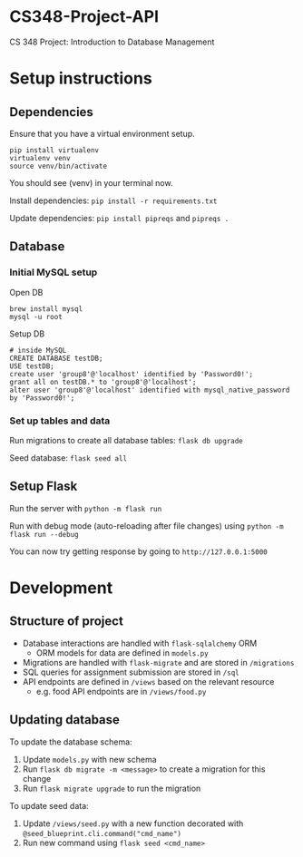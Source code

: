 # CS348-Project-API

CS 348 Project: Introduction to Database Management

# Setup instructions


## Dependencies 
Ensure that you have a virtual environment setup.

```
pip install virtualenv
virtualenv venv
source venv/bin/activate
```

You should see (venv) in your terminal now.

Install dependencies: `pip install -r requirements.txt`

Update dependencies: `pip install pipreqs` and `pipreqs .`

## Database
### Initial MySQL setup
Open DB

```
brew install mysql
mysql -u root
```

Setup DB

```
# inside MySQL
CREATE DATABASE testDB;
USE testDB;
create user 'group8'@'localhost' identified by 'Password0!';
grant all on testDB.* to 'group8'@'localhost';
alter user 'group8'@'localhost' identified with mysql_native_password by 'Password0!';
```

### Set up tables and data
Run migrations to create all database tables: `flask db upgrade`

Seed database: `flask seed all`

## Setup Flask

Run the server with `python -m flask run`

Run with debug mode (auto-reloading after file changes) using `python -m flask run --debug`

You can now try getting response by going to `http://127.0.0.1:5000`

# Development
## Structure of project
- Database interactions are handled with `flask-sqlalchemy` ORM
   - ORM models for data are defined in `models.py`
- Migrations are handled with `flask-migrate` and are stored in `/migrations`
- SQL queries for assignment submission are stored in `/sql`
- API endpoints are defined in `/views` based on the relevant resource
   - e.g. food API endpoints are in `/views/food.py`

## Updating database
To update the database schema:
1. Update `models.py` with new schema
2. Run `flask db migrate -m <message>` to create a migration for this change
3. Run `flask migrate upgrade` to run the migration

To update seed data:
1. Update `/views/seed.py` with a new function decorated with `@seed_blueprint.cli.command("cmd_name")`
2. Run new command using `flask seed <cmd_name>`